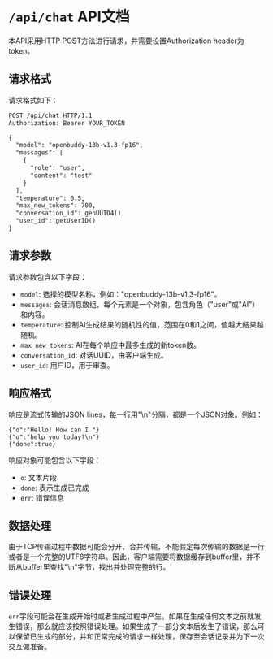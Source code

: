 # `/api/chat` API文档

本API采用HTTP POST方法进行请求，并需要设置Authorization header为token。

## 请求格式

请求格式如下：

```markdown
POST /api/chat HTTP/1.1
Authorization: Bearer YOUR_TOKEN

{
  "model": "openbuddy-13b-v1.3-fp16",
  "messages": [
    {
      "role": "user",
      "content": "test"
    }
  ],
  "temperature": 0.5,
  "max_new_tokens": 700,
  "conversation_id": genUUID4(),
  "user_id": getUserID()
}
```

## 请求参数

请求参数包含以下字段：

- `model`: 选择的模型名称，例如："openbuddy-13b-v1.3-fp16"。
- `messages`: 会话消息数组，每个元素是一个对象，包含角色（"user"或"AI"）和内容。
- `temperature`: 控制AI生成结果的随机性的值，范围在0和1之间，值越大结果越随机。
- `max_new_tokens`: AI在每个响应中最多生成的新token数。
- `conversation_id`: 对话UUID，由客户端生成。
- `user_id`: 用户ID，用于审查。

## 响应格式

响应是流式传输的JSON lines，每一行用"\n"分隔，都是一个JSON对象。例如：

```
{"o":"Hello! How can I "}
{"o":"help you today?\n"}
{"done":true}
```

响应对象可能包含以下字段：

- `o`: 文本片段
- `done`: 表示生成已完成
- `err`: 错误信息

## 数据处理

由于TCP传输过程中数据可能会分开、合并传输，不能假定每次传输的数据是一行或者是一个完整的UTF8字符串。因此，客户端需要将数据缓存到buffer里，并不断从buffer里查找"\n"字节，找出并处理完整的行。

## 错误处理

`err`字段可能会在生成开始时或者生成过程中产生。如果在生成任何文本之前就发生错误，那么就应该按照错误处理。如果生成了一部分文本后发生了错误，那么可以保留已生成的部分，并和正常完成的请求一样处理，保存至会话记录并为下一次交互做准备。
